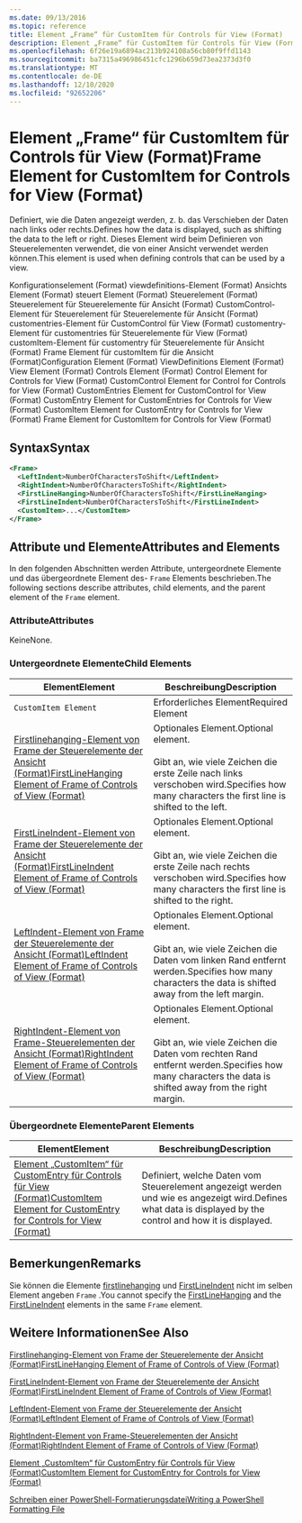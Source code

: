 ```yaml
---
ms.date: 09/13/2016
ms.topic: reference
title: Element „Frame“ für CustomItem für Controls für View (Format)
description: Element „Frame“ für CustomItem für Controls für View (Format)
ms.openlocfilehash: 6f26e19a6894ac213b924108a56cb80f9ffd1143
ms.sourcegitcommit: ba7315a496986451cfc1296b659d73ea2373d3f0
ms.translationtype: MT
ms.contentlocale: de-DE
ms.lasthandoff: 12/10/2020
ms.locfileid: "92652206"
---
```

# <a name="frame-element-for-customitem-for-controls-for-view-format"></a><span data-ttu-id="0b886-103">Element „Frame“ für CustomItem für Controls für View (Format)</span><span class="sxs-lookup"><span data-stu-id="0b886-103">Frame Element for CustomItem for Controls for View (Format)</span></span>

<span data-ttu-id="0b886-104">Definiert, wie die Daten angezeigt werden, z. b. das Verschieben der Daten nach links oder rechts.</span><span class="sxs-lookup"><span data-stu-id="0b886-104">Defines how the data is displayed, such as shifting the data to the left or right.</span></span> <span data-ttu-id="0b886-105">Dieses Element wird beim Definieren von Steuerelementen verwendet, die von einer Ansicht verwendet werden können.</span><span class="sxs-lookup"><span data-stu-id="0b886-105">This element is used when defining controls that can be used by a view.</span></span>

<span data-ttu-id="0b886-106">Konfigurationselement (Format) viewdefinitions-Element (Format) Ansichts Element (Format) steuert Element (Format) Steuerelement (Format) Steuerelement für Steuerelemente für Ansicht (Format) CustomControl-Element für Steuerelement für Steuerelemente für Ansicht (Format) customentries-Element für CustomControl für View (Format) customentry-Element für customentries für Steuerelemente für View (Format) customItem-Element für customentry für Steuerelemente für Ansicht (Format) Frame Element für customItem für die Ansicht (Format)</span><span class="sxs-lookup"><span data-stu-id="0b886-106">Configuration Element (Format) ViewDefinitions Element (Format) View Element (Format) Controls Element (Format) Control Element for Controls for View (Format) CustomControl Element for Control for Controls for View (Format) CustomEntries Element for CustomControl for View (Format) CustomEntry Element for CustomEntries for Controls for View (Format) CustomItem Element for CustomEntry for Controls for View (Format) Frame Element for CustomItem for Controls for View (Format)</span></span>

## <a name="syntax"></a><span data-ttu-id="0b886-107">Syntax</span><span class="sxs-lookup"><span data-stu-id="0b886-107">Syntax</span></span>

```xml
<Frame>
  <LeftIndent>NumberOfCharactersToShift</LeftIndent>
  <RightIndent>NumberOfCharactersToShift</RightIndent>
  <FirstLineHanging>NumberOfCharactersToShift</FirstLineHanging>
  <FirstLineIndent>NumberOfCharactersToShift</FirstLineIndent>
  <CustomItem>...</CustomItem>
</Frame>
```

## <a name="attributes-and-elements"></a><span data-ttu-id="0b886-108">Attribute und Elemente</span><span class="sxs-lookup"><span data-stu-id="0b886-108">Attributes and Elements</span></span>

<span data-ttu-id="0b886-109">In den folgenden Abschnitten werden Attribute, untergeordnete Elemente und das übergeordnete Element des- `Frame` Elements beschrieben.</span><span class="sxs-lookup"><span data-stu-id="0b886-109">The following sections describe attributes, child elements, and the parent element of the `Frame` element.</span></span>

### <a name="attributes"></a><span data-ttu-id="0b886-110">Attribute</span><span class="sxs-lookup"><span data-stu-id="0b886-110">Attributes</span></span>

<span data-ttu-id="0b886-111">Keine</span><span class="sxs-lookup"><span data-stu-id="0b886-111">None.</span></span>

### <a name="child-elements"></a><span data-ttu-id="0b886-112">Untergeordnete Elemente</span><span class="sxs-lookup"><span data-stu-id="0b886-112">Child Elements</span></span>

|<span data-ttu-id="0b886-113">Element</span><span class="sxs-lookup"><span data-stu-id="0b886-113">Element</span></span>|<span data-ttu-id="0b886-114">Beschreibung</span><span class="sxs-lookup"><span data-stu-id="0b886-114">Description</span></span>|
|-------------|-----------------|
|`CustomItem Element`|<span data-ttu-id="0b886-115">Erforderliches Element</span><span class="sxs-lookup"><span data-stu-id="0b886-115">Required Element</span></span>|
|[<span data-ttu-id="0b886-116">Firstlinehanging-Element von Frame der Steuerelemente der Ansicht (Format)</span><span class="sxs-lookup"><span data-stu-id="0b886-116">FirstLineHanging Element of Frame of Controls of View (Format)</span></span>](./firstlinehanging-element-for-frame-for-controls-for-view-format.md)|<span data-ttu-id="0b886-117">Optionales Element.</span><span class="sxs-lookup"><span data-stu-id="0b886-117">Optional element.</span></span><br /><br /> <span data-ttu-id="0b886-118">Gibt an, wie viele Zeichen die erste Zeile nach links verschoben wird.</span><span class="sxs-lookup"><span data-stu-id="0b886-118">Specifies how many characters the first line is shifted to the left.</span></span>|
|[<span data-ttu-id="0b886-119">FirstLineIndent-Element von Frame der Steuerelemente der Ansicht (Format)</span><span class="sxs-lookup"><span data-stu-id="0b886-119">FirstLineIndent Element of Frame of Controls of View (Format)</span></span>](./firstlineindent-element-for-frame-for-controls-for-view-format.md)|<span data-ttu-id="0b886-120">Optionales Element.</span><span class="sxs-lookup"><span data-stu-id="0b886-120">Optional element.</span></span><br /><br /> <span data-ttu-id="0b886-121">Gibt an, wie viele Zeichen die erste Zeile nach rechts verschoben wird.</span><span class="sxs-lookup"><span data-stu-id="0b886-121">Specifies how many characters the first line is shifted to the right.</span></span>|
|[<span data-ttu-id="0b886-122">LeftIndent-Element von Frame der Steuerelemente der Ansicht (Format)</span><span class="sxs-lookup"><span data-stu-id="0b886-122">LeftIndent Element of Frame of Controls of View (Format)</span></span>](./leftindent-element-for-frame-for-controls-for-view-format.md)|<span data-ttu-id="0b886-123">Optionales Element.</span><span class="sxs-lookup"><span data-stu-id="0b886-123">Optional element.</span></span><br /><br /> <span data-ttu-id="0b886-124">Gibt an, wie viele Zeichen die Daten vom linken Rand entfernt werden.</span><span class="sxs-lookup"><span data-stu-id="0b886-124">Specifies how many characters the data is shifted away from the left margin.</span></span>|
|[<span data-ttu-id="0b886-125">RightIndent-Element von Frame-Steuerelementen der Ansicht (Format)</span><span class="sxs-lookup"><span data-stu-id="0b886-125">RightIndent Element of Frame of Controls of View (Format)</span></span>](./rightindent-element-for-frame-for-controls-for-view-format.md)|<span data-ttu-id="0b886-126">Optionales Element.</span><span class="sxs-lookup"><span data-stu-id="0b886-126">Optional element.</span></span><br /><br /> <span data-ttu-id="0b886-127">Gibt an, wie viele Zeichen die Daten vom rechten Rand entfernt werden.</span><span class="sxs-lookup"><span data-stu-id="0b886-127">Specifies how many characters the data is shifted away from the right margin.</span></span>|

### <a name="parent-elements"></a><span data-ttu-id="0b886-128">Übergeordnete Elemente</span><span class="sxs-lookup"><span data-stu-id="0b886-128">Parent Elements</span></span>

|<span data-ttu-id="0b886-129">Element</span><span class="sxs-lookup"><span data-stu-id="0b886-129">Element</span></span>|<span data-ttu-id="0b886-130">Beschreibung</span><span class="sxs-lookup"><span data-stu-id="0b886-130">Description</span></span>|
|-------------|-----------------|
|[<span data-ttu-id="0b886-131">Element „CustomItem“ für CustomEntry für Controls für View (Format)</span><span class="sxs-lookup"><span data-stu-id="0b886-131">CustomItem Element for CustomEntry for Controls for View (Format)</span></span>](./customitem-element-for-customentry-for-controls-for-view-format.md)|<span data-ttu-id="0b886-132">Definiert, welche Daten vom Steuerelement angezeigt werden und wie es angezeigt wird.</span><span class="sxs-lookup"><span data-stu-id="0b886-132">Defines what data is displayed by the control and how it is displayed.</span></span>|

## <a name="remarks"></a><span data-ttu-id="0b886-133">Bemerkungen</span><span class="sxs-lookup"><span data-stu-id="0b886-133">Remarks</span></span>

<span data-ttu-id="0b886-134">Sie können die Elemente [firstlinehanging](./firstlinehanging-element-for-frame-for-controls-for-view-format.md) und [FirstLineIndent](./firstlineindent-element-for-frame-for-controls-for-view-format.md) nicht im selben Element angeben `Frame` .</span><span class="sxs-lookup"><span data-stu-id="0b886-134">You cannot specify the [FirstLineHanging](./firstlinehanging-element-for-frame-for-controls-for-view-format.md) and the [FirstLineIndent](./firstlineindent-element-for-frame-for-controls-for-view-format.md) elements in the same `Frame` element.</span></span>

## <a name="see-also"></a><span data-ttu-id="0b886-135">Weitere Informationen</span><span class="sxs-lookup"><span data-stu-id="0b886-135">See Also</span></span>

[<span data-ttu-id="0b886-136">Firstlinehanging-Element von Frame der Steuerelemente der Ansicht (Format)</span><span class="sxs-lookup"><span data-stu-id="0b886-136">FirstLineHanging Element of Frame of Controls of View (Format)</span></span>](./firstlinehanging-element-for-frame-for-controls-for-view-format.md)

[<span data-ttu-id="0b886-137">FirstLineIndent-Element von Frame der Steuerelemente der Ansicht (Format)</span><span class="sxs-lookup"><span data-stu-id="0b886-137">FirstLineIndent Element of Frame of Controls of View (Format)</span></span>](./firstlineindent-element-for-frame-for-controls-for-view-format.md)

[<span data-ttu-id="0b886-138">LeftIndent-Element von Frame der Steuerelemente der Ansicht (Format)</span><span class="sxs-lookup"><span data-stu-id="0b886-138">LeftIndent Element of Frame of Controls of View (Format)</span></span>](./leftindent-element-for-frame-for-controls-for-view-format.md)

[<span data-ttu-id="0b886-139">RightIndent-Element von Frame-Steuerelementen der Ansicht (Format)</span><span class="sxs-lookup"><span data-stu-id="0b886-139">RightIndent Element of Frame of Controls of View (Format)</span></span>](./rightindent-element-for-frame-for-controls-for-view-format.md)

[<span data-ttu-id="0b886-140">Element „CustomItem“ für CustomEntry für Controls für View (Format)</span><span class="sxs-lookup"><span data-stu-id="0b886-140">CustomItem Element for CustomEntry for Controls for View (Format)</span></span>](./customitem-element-for-customentry-for-controls-for-view-format.md)

[<span data-ttu-id="0b886-141">Schreiben einer PowerShell-Formatierungsdatei</span><span class="sxs-lookup"><span data-stu-id="0b886-141">Writing a PowerShell Formatting File</span></span>](./writing-a-powershell-formatting-file.md)
